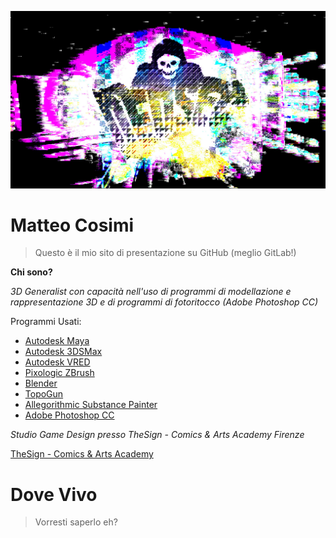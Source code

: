 ![GitHub image](DedSec.jpg)

# Matteo Cosimi
> Questo è il mio sito di presentazione su GitHub (meglio GitLab!)

**Chi sono?**

*3D Generalist con capacità nell'uso di programmi di modellazione e rappresentazione 3D e di programmi di fotoritocco (Adobe Photoshop CC)*

Programmi Usati:
- [Autodesk Maya](https://www.autodesk.it/products/maya/overview)
- [Autodesk 3DSMax](https://www.autodesk.it/products/3ds-max/overview)
- [Autodesk VRED](https://www.autodesk.com/products/vred/overview)
- [Pixologic ZBrush](https://pixologic.com/)
- [Blender](https://www.blender.org/)
- [TopoGun](http://www.topogun.com/)
- [Allegorithmic Substance Painter](https://www.allegorithmic.com/products/substance-painter)
- [Adobe Photoshop CC](https://www.adobe.com/it/products/photoshop.html)

*Studio Game Design presso TheSign - Comics & Arts Academy Firenze*

[TheSign - Comics & Arts Academy](https://thesign.academy/)
# Dove Vivo
> Vorresti saperlo eh?
